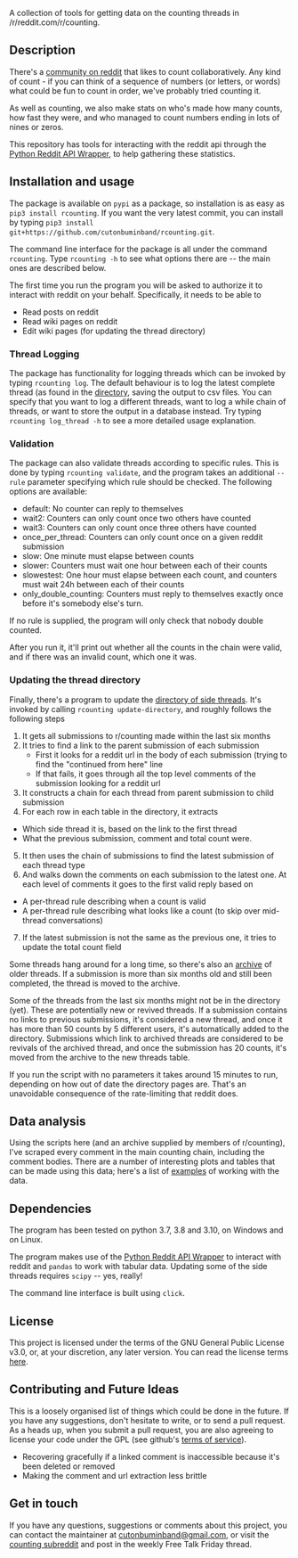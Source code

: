 A collection of tools for getting data on the counting threads in /r/reddit.com/r/counting.

## Description
There's a [community on reddit](www.reddit.com/r/counting) that likes to count collaboratively. Any kind of count - if you can think of a sequence of numbers (or letters, or words) what could be fun to count in order, we've probably tried counting it.

As well as counting, we also make stats on who's made how many counts, how fast they were, and who managed to count numbers ending in lots of nines or zeros.

This repository has tools for interacting with the reddit api through the [Python Reddit API Wrapper](https://praw.readthedocs.io/en/latest/), to help gathering these statistics.

## Installation and usage
The package is available on `pypi` as a package, so installation is as easy as `pip3 install rcounting`. If you want the very latest commit, you can install by typing `pip3 install git+https://github.com/cutonbuminband/rcounting.git`.

The command line interface for the package is all under the command `rcounting`. Type `rcounting -h` to see what options there are -- the main ones are described below.

The first time you run the program you will be asked to authorize it to interact with reddit on your behalf. Specifically, it needs to be able to

- Read posts on reddit
- Read wiki pages on reddit
- Edit wiki pages (for updating the thread directory)

### Thread Logging

The package has functionality for logging threads which can be invoked by typing `rcounting log`. The default behaviour is to log the latest complete thread (as found in the [directory](http://reddit.com/r/counting/wiki/directory), saving the output to csv files. You can specify that you want to log a different threads, want to log a while chain of threads, or want to store the output in a database instead. Try typing `rcounting log_thread -h` to see a more detailed usage explanation.

### Validation
The package can also validate threads according to specific rules. This is done by typing `rcounting validate`, and the program takes an additional `--rule` parameter specifying which rule should be checked. The following options are available:

- default: No counter can reply to themselves
- wait2: Counters can only count once two others have counted
- wait3: Counters can only count once three others have counted
- once\_per\_thread: Counters can only count once on a given reddit submission
- slow: One minute must elapse between counts
- slower: Counters must wait one hour between each of their counts
- slowestest: One hour must elapse between each count, and counters must wait 24h between each of their counts
- only\_double\_counting: Counters must reply to themselves exactly once before it's somebody else's turn.

If no rule is supplied, the program will only check that nobody double counted.

After you run it, it'll print out whether all the counts in the chain were valid, and if there was an invalid count, which one it was.

### Updating the thread directory

Finally, there's a program to update the [directory of side threads](www.reddit.com/r/counting/wiki/directory). It's invoked by calling `rcounting update-directory`, and roughly follows the following steps

1. It gets all submissions to r/counting made within the last six months
2. It tries to find a link to the parent submission of each submission
   - First it looks for a reddit url in the body of each submission (trying to find the "continued from here" line
   - If that fails, it goes through all the top level comments of the submission looking for a reddit url
3. It constructs a chain for each thread from parent submission to child submission
4. For each row in each table in the directory, it extracts
  - Which side thread it is, based on the link to the first thread
  - What the previous submission, comment and total count were.
5. It then uses the chain of submissions to find the latest submission of each thread type
6. And walks down the comments on each submission to the latest one. At each level of comments it goes to the first valid reply based on
  - A per-thread rule describing when a count is valid
  - A per-thread rule describing what looks like a count (to skip over mid-thread conversations)
7. If the latest submission is not the same as the previous one, it tries to update the total count field

Some threads hang around for a long time, so there's also an [archive](http://reddit.com/r/counting/wiki/archive) of older threads. If a submission is more than six months old and still been completed, the thread is moved to the archive.

Some of the threads from the last six months might not be in the directory (yet). These are potentially new or revived threads. If a submission contains no links to previous submissions, it's considered a new thread, and once it has more than 50 counts by 5 different users, it's automatically added to the directory. Submissions which link to archived threads are considered to be revivals of the archived thread, and once the submission has 20 counts, it's moved from the archive to the new threads table.

If you run the script with no parameters it takes around 15 minutes to run, depending on how out of date the directory pages are. That's an unavoidable consequence of the rate-limiting that reddit does.

## Data analysis
Using the scripts here (and an archive supplied by members of r/counting), I've scraped every comment in the main counting chain, including the comment bodies. There are a number of interesting plots and tables that can be made using this data; here's a list of [examples](doc/examples.org) of working with the data.

## Dependencies

The program has been tested on python 3.7, 3.8 and 3.10, on Windows and on Linux.

The program makes use of the [Python Reddit API Wrapper](https://praw.readthedocs.io/en/latest/) to interact with reddit and `pandas` to work with tabular data. Updating some of the side threads requires `scipy` -- yes, really!

The command line interface is built using `click`.

## License

This project is licensed under the terms of the GNU General Public License v3.0, or, at your discretion, any later version. You can read the license terms [here](/LICENSE.md).

## Contributing and Future Ideas
This is a loosely organised list of things which could be done in the future. If you have any suggestions, don't hesitate to write, or to send a pull request. As a heads up, when you submit a pull request, you are also agreeing to license your code under the GPL (see github's [terms of service](https://docs.github.com/en/github/site-policy/github-terms-of-service#6-contributions-under-repository-license)).

* Recovering gracefully if a linked comment is inaccessible because it's been deleted or removed
* Making the comment and url extraction less brittle

## Get in touch

If you have any questions, suggestions or comments about this project, you can contact the maintainer at cutonbuminband@gmail.com, or visit the [counting subreddit](www.reddit.com/r/counting) and post in the weekly Free Talk Friday thread.
